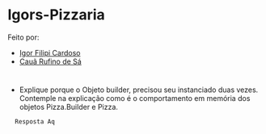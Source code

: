 ﻿# Igors-Pizzaria

Feito por: 
- [Igor Filipi Cardoso](https://github.com/igorcardosoy)
- [Cauã Rufino de Sá](https://github.com/CauaDeSa)

#
- Explique porque o Objeto builder, precisou seu instanciado duas vezes. Contemple na explicação como é o comportamento em memória dos objetos Pizza.Builder e Pizza.

```
  Resposta Aq
```
